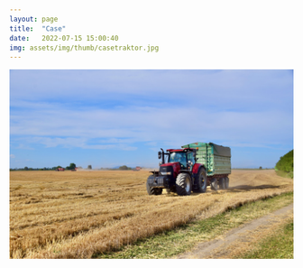 ```yaml
---
layout: page
title:  "Case"
date:   2022-07-15 15:00:40
img: assets/img/thumb/casetraktor.jpg
---
```


![Case](assets/img/casetraktor.jpg)
